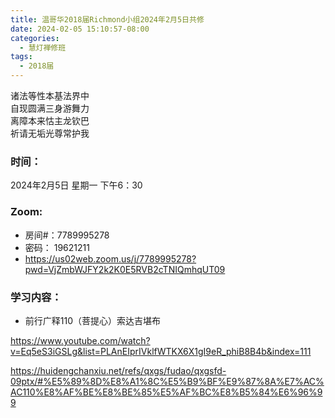 ```yaml
---
title: 温哥华2018届Richmond小组2024年2月5日共修
date: 2024-02-05 15:10:57-08:00
categories:
  - 慧灯禅修班
tags:
  - 2018届
---
```

诸法等性本基法界中\
自现圆满三身游舞力\
离障本来怙主龙钦巴\
祈请无垢光尊常护我

### 时间：

2024年2月5日 星期一 下午6：30

### Zoom:

* 房间#：7789995278
* 密码： 19621211
* <https://us02web.zoom.us/j/7789995278?pwd=VjZmbWJFY2k2K0E5RVB2cTNIQmhqUT09>

### 学习内容：

* 前行广释110（菩提心）索达吉堪布

<https://www.youtube.com/watch?v=Eq5eS3iGSLg&list=PLAnEIprIVklfWTKX6X1gI9eR_phiB8B4b&index=111>

<https://huidengchanxiu.net/refs/qxgs/fudao/qxgsfd-09ptx/#%E5%89%8D%E8%A1%8C%E5%B9%BF%E9%87%8A%E7%AC%AC110%E8%AF%BE%E8%BE%85%E5%AF%BC%E8%B5%84%E6%96%99>
